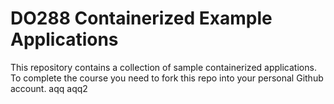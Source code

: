# DO288 Containerized Example Applications

This repository contains a collection of sample containerized applications.  To complete the course you need to fork this repo into your personal Github account.
aqq
aqq2
